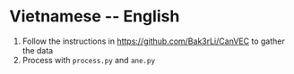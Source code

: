 # Vietnamese -- English

1. Follow the instructions in https://github.com/Bak3rLi/CanVEC to gather the data
2. Process with `process.py` and `ane.py`